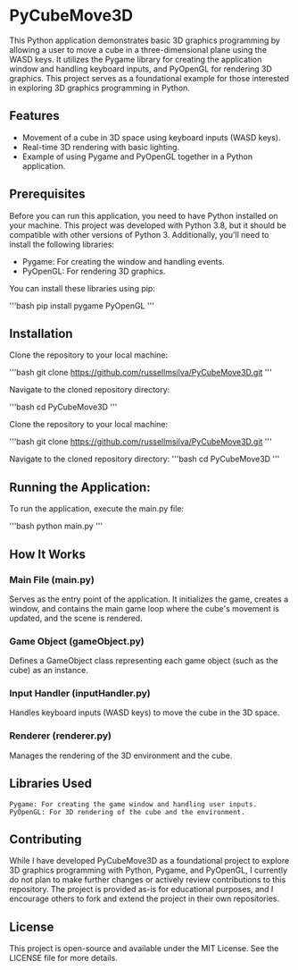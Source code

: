 # PyCubeMove3D

This Python application demonstrates basic 3D graphics programming by allowing a user to move a cube in a three-dimensional plane using the WASD keys. It utilizes the Pygame library for creating the application window and handling keyboard inputs, and PyOpenGL for rendering 3D graphics. This project serves as a foundational example for those interested in exploring 3D graphics programming in Python.

## Features

- Movement of a cube in 3D space using keyboard inputs (WASD keys).
- Real-time 3D rendering with basic lighting.
- Example of using Pygame and PyOpenGL together in a Python application.

## Prerequisites

Before you can run this application, you need to have Python installed on your machine. This project was developed with Python 3.8, but it should be compatible with other versions of Python 3. Additionally, you'll need to install the following libraries:

 - Pygame: For creating the window and handling events.
 - PyOpenGL: For rendering 3D graphics.

You can install these libraries using pip:

'''bash
pip install pygame PyOpenGL
'''

## Installation

Clone the repository to your local machine:

'''bash
git clone https://github.com/russellmsilva/PyCubeMove3D.git
'''

Navigate to the cloned repository directory:

'''bash
cd PyCubeMove3D
'''

Clone the repository to your local machine:

'''bash
git clone https://github.com/russellmsilva/PyCubeMove3D.git
'''

Navigate to the cloned repository directory:
'''bash
cd PyCubeMove3D
'''

## Running the Application:

To run the application, execute the main.py file:

'''bash
python main.py
'''

## How It Works

### Main File (main.py)

Serves as the entry point of the application. It initializes the game, creates a window, and contains the main game loop where the cube's movement is updated, and the scene is rendered.

### Game Object (gameObject.py)

Defines a GameObject class representing each game object (such as the cube) as an instance.

### Input Handler (inputHandler.py)

Handles keyboard inputs (WASD keys) to move the cube in the 3D space.

### Renderer (renderer.py)

Manages the rendering of the 3D environment and the cube.

## Libraries Used

    Pygame: For creating the game window and handling user inputs.
    PyOpenGL: For 3D rendering of the cube and the environment.

## Contributing

While I have developed PyCubeMove3D as a foundational project to explore 3D graphics programming with Python, Pygame, and PyOpenGL, I currently do not plan to make further changes or actively review contributions to this repository. The project is provided as-is for educational purposes, and I encourage others to fork and extend the project in their own repositories.

## License

This project is open-source and available under the MIT License. See the LICENSE file for more details.
